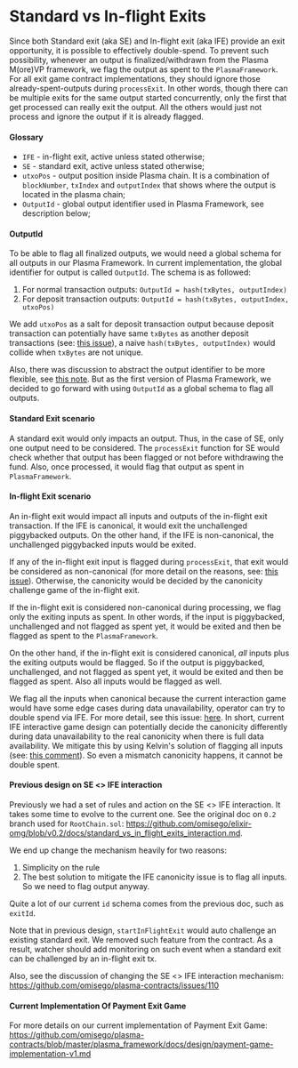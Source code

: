 # Standard vs In-flight Exits

Since both Standard exit (aka SE) and In-flight exit (aka IFE) provide an exit opportunity, it is possible to effectively double-spend. To prevent such possibility, whenever an output is finalized/withdrawn from the Plasma M(ore)VP framework, we flag the output as spent to the `PlasmaFramework`. For all exit game contract implementations, they should ignore those already-spent-outputs during `processExit`. In other words, though there can be multiple exits for the same output started concurrently, only the first that get processed can really exit the output. All the others would just not process and ignore the output if it is already flagged.

#### Glossary

* `IFE` - in-flight exit, active unless stated otherwise;
* `SE` - standard exit, active unless stated otherwise;
* `utxoPos` - output position inside Plasma chain. It is a combination of `blockNumber`, `txIndex` and `outputIndex` that shows where the output is located in the plasma chain;
* `OutputId` - global output identifier used in Plasma Framework, see description below;

#### OutputId
To be able to flag all finalized outputs, we would need a global schema for all outputs in our Plasma Framework. In current implementation, the global identifier for output is called `OutputId`. The schema is as followed:

1. For normal transaction outputs: `OutputId = hash(txBytes, outputIndex)`
2. For deposit transaction outputs: `OutputId = hash(txBytes, outputIndex, utxoPos)`

We add `utxoPos` as a salt for deposit transaction output because deposit transaction can potentially have same `txBytes` as another deposit transactions (see: [this issue](https://github.com/omisego/plasma-contracts/issues/80)), a naive `hash(txBytes, outputIndex)` would collide when `txBytes` are not unique. 

Also, there was discussion to abstract the output identifier to be more flexible, see [this note](https://github.com/omisego/plasma-contracts/issues/387). But as the first version of Plasma Framework, we decided to go forward with using `OutputId` as a global schema to flag all outputs.

#### Standard Exit scenario

A standard exit would only impacts an output. Thus, in the case of SE, only one output need to be considered. The `processExit` function for SE would check whether that output has been flagged or not before withdrawing the fund. Also, once processed, it would flag that output as spent in `PlasmaFramework`.

#### In-flight Exit scenario

An in-flight exit would impact all inputs and outputs of the in-flight exit transaction. If the IFE is canonical, it would exit the unchallenged piggybacked outputs. On the other hand, if the IFE is non-canonical, the unchallenged piggybacked inputs would be exited.

If any of the in-flight exit input is flagged during `processExit`, that exit would be considered as non-canonical (for more detail on the reasons, see: [this issue](https://github.com/omisego/plasma-contracts/issues/470)). Otherwise, the canonicity would be decided by the canonicity challenge game of the in-flight exit.

If the in-flight exit is considered non-canonical during processing, we flag only the exiting inputs as spent. In other words, if the input is piggybacked, unchallenged and not flagged as spent yet, it would be exited and then be flagged as spent to the `PlasmaFramework`.

On the other hand, if the in-flight exit is considered canonical, _all_ inputs plus the exiting outputs would be flagged. So if the output is piggybacked, unchallenged, and not flagged as spent yet, it would be exited and then be flagged as spent. Also all inputs would be flagged as well.

We flag all the inputs when canonical because the current interaction game would have some edge cases during data unavailability, operator can try to double spend via IFE. For more detail, see this issue: [here](https://github.com/omisego/plasma-contracts/issues/102). In short, current IFE interactive game design can potentially decide the canonicity differently during data unavailability to the real canonicity when there is full data availability. We mitigate this by using Kelvin's solution of flagging all inputs (see: [this comment](https://github.com/omisego/plasma-contracts/issues/102#issuecomment-495809967)). So even a mismatch canonicity happens, it cannot be double spent.


#### Previous design on SE <> IFE interaction

Previously we had a set of rules and action on the SE <> IFE interaction. It takes some time to evolve to the current one. See the original doc on `0.2` branch used for `RootChain.sol`: https://github.com/omisego/elixir-omg/blob/v0.2/docs/standard_vs_in_flight_exits_interaction.md. 

We end up change the mechanism heavily for two reasons:
1. Simplicity on the rule
2. The best solution to mitigate the IFE canonicity issue is to flag all inputs. So we need to flag output anyway.

Quite a lot of our current `id` schema comes from the previous doc, such as `exitId`.

Note that in previous design, `startInFlightExit` would auto challenge an existing standard exit. We removed such feature from the contract. As a result, watcher should add monitoring on such event when a standard exit can be challenged by an in-flight exit tx.

Also, see the discussion of changing the SE <> IFE interaction mechanism: https://github.com/omisego/plasma-contracts/issues/110

#### Current Implementation Of Payment Exit Game
For more details on our current implementation of Payment Exit Game: https://github.com/omisego/plasma-contracts/blob/master/plasma_framework/docs/design/payment-game-implementation-v1.md
